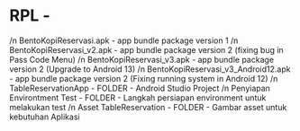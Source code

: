 # RPL -
/n BentoKopiReservasi.apk - app bundle package version 1
/n BentoKopiReservasi_v2.apk - app bundle package version 2 (fixing bug in Pass Code Menu)
/n BentoKopiReservasi_v3.apk - app bundle package version 2 (Upgrade to Android 13)
/n BentoKopiReservasi_v3_Android12.apk - app bundle package version 2 (Fixing running system in Android 12)
/n TableReservationApp - FOLDER - Android Studio Project 
/n Penyiapan Environtment Test - FOLDER - Langkah persiapan environment untuk melakukan test
/n Asset TableReservation - FOLDER - Gambar asset untuk kebutuhan Aplikasi
